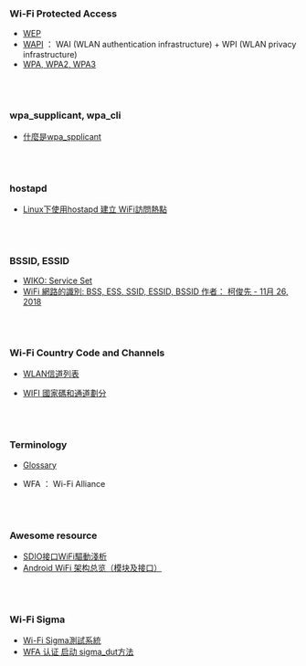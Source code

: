 ### Wi-Fi Protected Access

- [WEP](https://zh.wikipedia.org/wiki/%E6%9C%89%E7%B7%9A%E7%AD%89%E6%95%88%E5%8A%A0%E5%AF%86)
- [WAPI](https://zh.wikipedia.org/zh-tw/WAPI) ： WAI (WLAN authentication infrastructure) + WPI (WLAN privacy infrastructure)
- [WPA, WPA2, WPA3](https://zh.wikipedia.org/wiki/WPA)

<br/>
<br/>

### wpa_supplicant, wpa_cli

- [什麼是wpa_spplicant](https://b8807053.pixnet.net/blog/post/35964202)


<br/>
<br/>

### hostapd

- [Linux下使用hostapd 建立 WiFi訪問熱點](https://b8807053.pixnet.net/blog/post/349831267-linux%e4%b8%8b%e4%bd%bf%e7%94%a8hostapd-%e5%bb%ba%e7%ab%8b-wifi%e8%a8%aa%e5%95%8f%e7%86%b1%e9%bb%9e)






<br/>
<br/>

### BSSID, ESSID

- [WIKO: Service Set](https://zh.wikipedia.org/wiki/%E6%9C%8D%E5%8A%A1%E9%9B%86_(%E6%97%A0%E7%BA%BF%E5%B1%80%E5%9F%9F%E7%BD%91)#%E6%9C%8D%E5%8B%99%E9%9B%86%E8%AD%98%E5%88%A5%E7%A2%BC)
- [WiFi 網路的識別: BSS, ESS, SSID, ESSID, BSSID
作者： 柯俊先 - 11月 26, 2018](https://note-on-clouds.blogspot.com/2018/11/wifi-bss-ess-ssid-essid-bssid.html)



<br/>
<br/>

### Wi-Fi Country Code and Channels

- [WLAN信道列表](https://zh.wikipedia.org/wiki/WLAN%E4%BF%A1%E9%81%93%E5%88%97%E8%A1%A8)

- [WIFI 國家碼和通道劃分](https://www.it145.com/9/79411.html)





<br/>
<br/>

### Terminology

- [Glossary](https://www.thu.edu.tw/wireless/qa.html)

- WFA ： Wi-Fi Alliance

<br/>
<br/>


### Awesome resource
- [SDIO接口WiFi驅動淺析](https://www.twblogs.net/a/5b81464e2b71772165abcf6d)
- [Android WiFi 架构总览（模块及接口）](https://blog.csdn.net/xusiwei1236/article/details/48495485)


<br/>
<br/>

### Wi-Fi Sigma

- [Wi-Fi Sigma測試系統](https://www.twblogs.net/a/5b89f8c02b71775d1ce4bfba)
- [WFA 认证 启动 sigma_dut方法](https://www.cnblogs.com/helloworldtoyou/p/9047018.html)